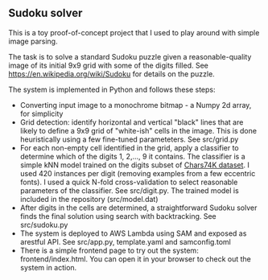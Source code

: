 ## Sudoku solver

This is a toy proof-of-concept project that I
used to play around with simple image parsing.

The task is to solve a standard Sudoku puzzle given
a reasonable-quality image of its initial 9x9 grid
with some of the digits filled.
See https://en.wikipedia.org/wiki/Sudoku for
details on the puzzle.

The system is implemented in Python and
follows these steps:

* Converting input image to a monochrome 
  bitmap - a Numpy 2d array, for simplicity
* Grid detection: identify horizontal and vertical
  "black" lines that are likely to define a
  9x9 grid of "white-ish" cells in the image.
  This is done heuristically using a few
  fine-tuned parameteters. See src/grid.py
* For each non-empty cell identified in the grid,
  apply a classifier to determine which of the 
  digits 1, 2,..., 9 it contains. The classifier
  is a simple kNN model trained on the digits
  subset of [Chars74K dataset](http://www.ee.surrey.ac.uk/CVSSP/demos/chars74k/).
  I used 420 instances per digit (removing
  examples from a few eccentric fonts). I used 
  a quick N-fold cross-validation to select
  reasonable parameters of the classifier.
  See src/digit.py. The trained model is included
  in the repository (src/model.dat)
* After digits in the cells are determined, a
  straightforward Sudoku solver finds the
  final solution using search with backtracking.
  See src/sudoku.py
* The system is deployed to AWS Lambda using SAM 
  and exposed as arestful API. See src/app.py,
  template.yaml and samconfig.toml
* There is a simple frontend page to try out
  the system: frontend/index.html. You can open
  it in your browser to check out the system
  in action.
